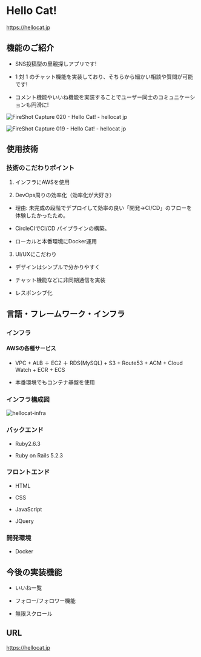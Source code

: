 # Hello Cat!

https://hellocat.jp


## 機能のご紹介


- SNS投稿型の里親探しアプリです!

- 1 対 1 のチャット機能を実装しており、そちらから細かい相談や質問が可能です!

- コメント機能やいいね機能を実装することでユーザー同士のコミュニケーションも円滑に!


![FireShot Capture 020 - Hello Cat! - hellocat jp](https://user-images.githubusercontent.com/64569250/84568637-b8415380-adbb-11ea-8ac3-4b9fc1fb25bb.png)


![FireShot Capture 019 - Hello Cat! - hellocat jp](https://user-images.githubusercontent.com/64569250/84568603-7f08e380-adbb-11ea-84ef-fc7b97afd095.png)

## 使用技術

### 技術のこだわりポイント

1. インフラにAWSを使用

2. DevOps周りの効率化（効率化が大好き）

- 理由: 未完成の段階でデプロイして効率の良い「開発→CI/CD」のフローを体験したかったため。

- CircleCIでCI/CD パイプラインの構築。

- ローカルと本番環境にDocker運用

3. UI/UXにこだわり

- デザインはシンプルで分かりやすく

- チャット機能などに非同期通信を実装

- レスポンシブ化

## 言語・フレームワーク・インフラ

### インフラ

#### AWSの各種サービス

- VPC + ALB ＋ EC2 ＋ RDS(MySQL) + S3 + Route53 + ACM + Cloud Watch + ECR + ECS


- 本番環境でもコンテナ基盤を使用

### インフラ構成図

<!-- ![hellocat-infra](https://user-images.githubusercontent.com/64569250/86451116-699d2e80-bd55-11ea-8e40-adc3111dca72.png) -->

![hellocat-infra](https://user-images.githubusercontent.com/64569250/86487849-316c0f00-bd9a-11ea-9d54-7f681d0490f5.png)



### バックエンド

- Ruby2.6.3

- Ruby on Rails 5.2.3

### フロントエンド

- HTML

- CSS

- JavaScript

- JQuery

### 開発環境

- Docker

## 今後の実装機能

- いいね一覧

- フォロー/フォロワー機能

- 無限スクロール

## URL

https://hellocat.jp
